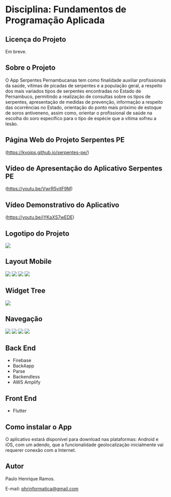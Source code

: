 # Disciplina: Fundamentos de Programação Aplicada
## Licença do Projeto
Em breve.

## Sobre o Projeto
O App Serpentes Pernambucanas tem como finalidade auxiliar profissionais da saúde, vítimas de picadas de serpentes e a população geral, a respeito dos mais variados tipos de serpentes encontradas no Estado de Pernambuco, permitindo a realização de consultas sobre os tipos de serpentes, apresentação de medidas de prevenção, informação a respeito das ocorrências no Estado, orientação do ponto mais próximo de estoque de soros antiveneno, assim como, orientar o profissional de saúde na escolha do soro específico para o tipo de espécie que a vítima sofreu a lesão.

## Página Web do Projeto Serpentes PE

(https://kvojps.github.io/serpentes-pe/)

## Vídeo de Apresentação do Aplicativo Serpentes PE

(https://youtu.be/VwrR5vitF9M)

## Vídeo Demonstrativo do Aplicativo

(https://youtu.be/jYKaXS7wEDE)

## Logotipo do Projeto
<img src="./Projeto Serpentes PE.png">

## Layout Mobile
<img src="./Tela01.png"> <img src="./Tela02.png"> <img src="./Tela03.png"> <img src="./Tela04.png"> 

## Widget Tree
<img src="./organograma.png">

## Navegação
<img src="./01.jpg"> <img src="./02.jpg"> <img src="./03.jpg"> <img src="./04.jpg">

## Back End
- Firebase
- Back4app
- Parse
- Backendless
- AWS Amplify

## Front End
- Flutter

## Como instalar o App
O aplicativo estará disponível para download nas plataformas: Android e iOS, com um adendo, que a funcionalidade geolocalização inicialmente vai requerer conexão com a Internet.

## Autor
Paulo Henrique Ramos.

E-mail: phrinformatica@gmail.com
